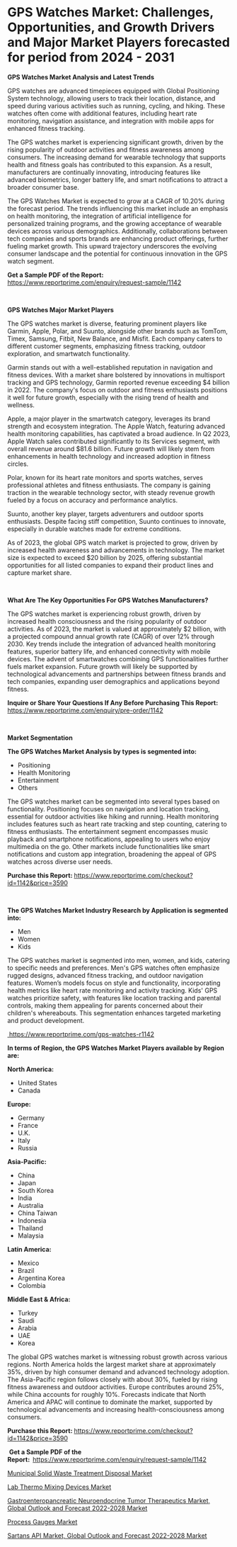 <p><h1>GPS Watches Market: Challenges, Opportunities, and Growth Drivers and Major Market Players forecasted for period from 2024 - 2031</h1></p><p><strong>GPS Watches Market Analysis and Latest Trends</strong></p>
<p><p>GPS watches are advanced timepieces equipped with Global Positioning System technology, allowing users to track their location, distance, and speed during various activities such as running, cycling, and hiking. These watches often come with additional features, including heart rate monitoring, navigation assistance, and integration with mobile apps for enhanced fitness tracking.</p><p>The GPS watches market is experiencing significant growth, driven by the rising popularity of outdoor activities and fitness awareness among consumers. The increasing demand for wearable technology that supports health and fitness goals has contributed to this expansion. As a result, manufacturers are continually innovating, introducing features like advanced biometrics, longer battery life, and smart notifications to attract a broader consumer base.</p><p>The GPS Watches Market is expected to grow at a CAGR of 10.20% during the forecast period. The trends influencing this market include an emphasis on health monitoring, the integration of artificial intelligence for personalized training programs, and the growing acceptance of wearable devices across various demographics. Additionally, collaborations between tech companies and sports brands are enhancing product offerings, further fueling market growth. This upward trajectory underscores the evolving consumer landscape and the potential for continuous innovation in the GPS watch segment.</p></p>
<p><strong>Get a Sample PDF of the Report:&nbsp;</strong> <a href="https://www.reportprime.com/enquiry/request-sample/1142">https://www.reportprime.com/enquiry/request-sample/1142</a></p>
<p>&nbsp;</p>
<p><strong>GPS Watches Major Market Players</strong></p>
<p><p>The GPS watches market is diverse, featuring prominent players like Garmin, Apple, Polar, and Suunto, alongside other brands such as TomTom, Timex, Samsung, Fitbit, New Balance, and Misfit. Each company caters to different customer segments, emphasizing fitness tracking, outdoor exploration, and smartwatch functionality.</p><p>Garmin stands out with a well-established reputation in navigation and fitness devices. With a market share bolstered by innovations in multisport tracking and GPS technology, Garmin reported revenue exceeding $4 billion in 2022. The company's focus on outdoor and fitness enthusiasts positions it well for future growth, especially with the rising trend of health and wellness.</p><p>Apple, a major player in the smartwatch category, leverages its brand strength and ecosystem integration. The Apple Watch, featuring advanced health monitoring capabilities, has captivated a broad audience. In Q2 2023, Apple Watch sales contributed significantly to its Services segment, with overall revenue around $81.6 billion. Future growth will likely stem from enhancements in health technology and increased adoption in fitness circles.</p><p>Polar, known for its heart rate monitors and sports watches, serves professional athletes and fitness enthusiasts. The company is gaining traction in the wearable technology sector, with steady revenue growth fueled by a focus on accuracy and performance analytics.</p><p>Suunto, another key player, targets adventurers and outdoor sports enthusiasts. Despite facing stiff competition, Suunto continues to innovate, especially in durable watches made for extreme conditions.</p><p>As of 2023, the global GPS watch market is projected to grow, driven by increased health awareness and advancements in technology. The market size is expected to exceed $20 billion by 2025, offering substantial opportunities for all listed companies to expand their product lines and capture market share.</p></p>
<p>&nbsp;</p>
<p><strong>What Are The Key Opportunities For GPS Watches Manufacturers?</strong></p>
<p><p>The GPS watches market is experiencing robust growth, driven by increased health consciousness and the rising popularity of outdoor activities. As of 2023, the market is valued at approximately $2 billion, with a projected compound annual growth rate (CAGR) of over 12% through 2030. Key trends include the integration of advanced health monitoring features, superior battery life, and enhanced connectivity with mobile devices. The advent of smartwatches combining GPS functionalities further fuels market expansion. Future growth will likely be supported by technological advancements and partnerships between fitness brands and tech companies, expanding user demographics and applications beyond fitness.</p></p>
<p><strong>Inquire or Share Your Questions If Any Before Purchasing This Report:</strong> <a href="https://www.reportprime.com/enquiry/pre-order/1142">https://www.reportprime.com/enquiry/pre-order/1142</a></p>
<p>&nbsp;</p>
<p><strong>Market Segmentation</strong></p>
<p><strong>The GPS Watches Market Analysis by types is segmented into:</strong></p>
<p><ul><li>Positioning</li><li>Health Monitoring</li><li>Entertainment</li><li>Others</li></ul></p>
<p><p>The GPS watches market can be segmented into several types based on functionality. Positioning focuses on navigation and location tracking, essential for outdoor activities like hiking and running. Health monitoring includes features such as heart rate tracking and step counting, catering to fitness enthusiasts. The entertainment segment encompasses music playback and smartphone notifications, appealing to users who enjoy multimedia on the go. Other markets include functionalities like smart notifications and custom app integration, broadening the appeal of GPS watches across diverse user needs.</p></p>
<p><strong>Purchase this Report:&nbsp;</strong><a href="https://www.reportprime.com/checkout?id=1142&price=3590">https://www.reportprime.com/checkout?id=1142&price=3590</a></p>
<p>&nbsp;</p>
<p><strong>The GPS Watches Market Industry Research by Application is segmented into:</strong></p>
<p><ul><li>Men</li><li>Women</li><li>Kids</li></ul></p>
<p><p>The GPS watches market is segmented into men, women, and kids, catering to specific needs and preferences. Men's GPS watches often emphasize rugged designs, advanced fitness tracking, and outdoor navigation features. Women’s models focus on style and functionality, incorporating health metrics like heart rate monitoring and activity tracking. Kids' GPS watches prioritize safety, with features like location tracking and parental controls, making them appealing for parents concerned about their children's whereabouts. This segmentation enhances targeted marketing and product development.</p></p>
<p><a href="https://www.reportprime.com/gps-watches-r1142">&nbsp;https://www.reportprime.com/gps-watches-r1142</a></p>
<p><strong>In terms of Region, the GPS Watches Market Players available by Region are:</strong></p>
<p>
    <p> <strong> North America: </strong>
        <ul>
            <li>United States</li>
            <li>Canada</li>
        </ul>
        </p> 
    <p> <strong> Europe: </strong>
        <ul>
            <li>Germany</li>
            <li>France</li>
            <li>U.K.</li>
            <li>Italy</li>
            <li>Russia</li>
        </ul>
        </p> 
    <p> <strong> Asia-Pacific: </strong>
        <ul>
            <li>China</li>
            <li>Japan</li>
            <li>South Korea</li>
            <li>India</li>
            <li>Australia</li>
            <li>China Taiwan</li>
            <li>Indonesia</li>
            <li>Thailand</li>
            <li>Malaysia</li>
        </ul>
        </p> 
    <p> <strong> Latin America: </strong>
        <ul>
            <li>Mexico</li>
            <li>Brazil</li>
            <li>Argentina Korea</li>
            <li>Colombia</li>
        </ul>
        </p> 
    <p> <strong> Middle East & Africa: </strong>
        <ul>
            <li>Turkey</li>
            <li>Saudi</li>
            <li>Arabia</li>
            <li>UAE</li>
            <li>Korea</li>
        </ul>
    </p>
    </p>
<p><p>The global GPS watches market is witnessing robust growth across various regions. North America holds the largest market share at approximately 35%, driven by high consumer demand and advanced technology adoption. The Asia-Pacific region follows closely with about 30%, fueled by rising fitness awareness and outdoor activities. Europe contributes around 25%, while China accounts for roughly 10%. Forecasts indicate that North America and APAC will continue to dominate the market, supported by technological advancements and increasing health-consciousness among consumers.</p></p>
<p><strong>Purchase this Report: </strong><a href="https://www.reportprime.com/checkout?id=1142&price=3590">https://www.reportprime.com/checkout?id=1142&price=3590</a></p>
<p>&nbsp;<strong>Get a Sample PDF of the Report:&nbsp;&nbsp;</strong><a href="https://www.reportprime.com/enquiry/request-sample/1142">https://www.reportprime.com/enquiry/request-sample/1142</a></p>
<p><strong></strong></p>
<p><p><a href="https://issuu.com/reportprime-2/docs/municipal-solid-waste-treatment-dis_59d67fa1044734">Municipal Solid Waste Treatment Disposal Market</a></p><p><a href="https://issuu.com/reportprime-2/docs/lab-thermo-mixing-devices-market-si_044b17c35d3273">Lab Thermo Mixing Devices Market</a></p><p><a href="https://medium.com/@jeancoleman732/global-gastroenteropancreatic-neuroendocrine-tumor-therapeutics-market-global-outlook-and-forecast-fa44aa18433f">Gastroenteropancreatic Neuroendocrine Tumor Therapeutics Market, Global Outlook and Forecast 2022-2028 Market</a></p><p><a href="https://www.linkedin.com/pulse/process-gauges-market-investigation-industry-evolution-forecast-4ehbf?trackingId=1xubH7snSdeLlJBdEQgotw%3D%3D">Process Gauges Market</a></p><p><a href="https://medium.com/@jeancoleman732/the-sartans-api-market-global-outlook-and-forecast-2022-2028-market-decisions-are-mostly-driven-60c724e041f2">Sartans API Market, Global Outlook and Forecast 2022-2028 Market</a></p></p>